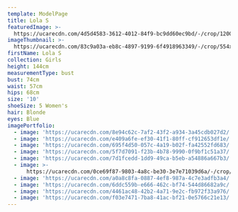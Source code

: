 ```yaml
---
template: ModelPage
title: Lola S
featuredImage: >-
  https://ucarecdn.com/4d5d4583-3612-4012-84f9-bc9dd60ec9bd/-/crop/1200x568/0,129/-/preview/
imageThumbnail: >-
  https://ucarecdn.com/83c9a03a-eb8c-4897-9199-6f4918963349/-/crop/554x798/592,259/-/preview/
firstName: Lola S
collection: Girls
height: 144cm
measurementType: bust
bust: 74cm
waist: 57cm
hips: 68cm
size: '10'
shoeSize: 5 Women's
hair: Blonde
eyes: Blue
imagePortfolio:
  - image: 'https://ucarecdn.com/8e94c62c-7af2-43f2-a934-3a45cdb027d2/'
  - image: 'https://ucarecdn.com/e409a6fe-ef30-41f1-80ff-cf912653df1e/'
  - image: 'https://ucarecdn.com/695f4d50-057c-4a19-b02f-fa42552fd683/'
  - image: 'https://ucarecdn.com/5f7d7091-f23b-4b78-9990-0f9bf1c51a37/'
  - image: 'https://ucarecdn.com/7d1fcedd-1dd9-49ca-b5eb-a54886a667b3/'
  - image: >-
      https://ucarecdn.com/0ce69f87-9803-4a8c-be30-3e7e71039d6a/-/crop/994x1283/0,217/-/preview/
  - image: 'https://ucarecdn.com/a0a8c8fa-0887-4ef8-987a-4c7e3adfb3a4/'
  - image: 'https://ucarecdn.com/6ddc559b-e666-462c-bf74-544d86682a9c/'
  - image: 'https://ucarecdn.com/4461ac48-42b2-4a71-9e2c-fb972f33a976/'
  - image: 'https://ucarecdn.com/f03e7471-7ba8-41ac-bf21-0e5766c21e13/'
---
```



